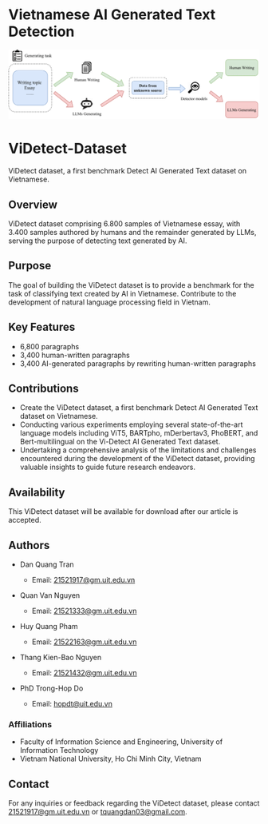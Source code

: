 Vietnamese AI Generated Text Detection
=====

![examples](model.png)

# ViDetect-Dataset

ViDetect dataset, a first benchmark Detect AI Generated Text dataset on Vietnamese.

## Overview

ViDetect dataset comprising 6.800 samples of Vietnamese essay, with 3.400 samples authored by humans and the remainder generated by LLMs, serving the purpose of detecting text generated by AI.

## Purpose
The goal of building the ViDetect dataset is to provide a benchmark for the task of classifying text created by AI in Vietnamese. Contribute to the development of natural language processing field in Vietnam.

## Key Features
- 6,800 paragraphs
- 3,400 human-written paragraphs
- 3,400 AI-generated paragraphs by rewriting human-written paragraphs

## Contributions
- Create the ViDetect dataset, a first benchmark Detect AI Generated Text dataset on Vietnamese.
- Conducting various experiments employing several state-of-the-art language models including ViT5, BARTpho, mDerbertav3, PhoBERT, and Bert-multilingual on the Vi-Detect AI Generated Text dataset.
- Undertaking a comprehensive analysis of the limitations and challenges encountered during the development of the ViDetect dataset, providing valuable insights to guide future research endeavors.

## Availability
This ViDetect dataset will be available for download after our article is accepted.

## Authors
- Dan Quang Tran
  - Email: [21521917@gm.uit.edu.vn](mailto:21521917@gm.uit.edu.vn)

- Quan Van Nguyen
  - Email: [21521333@gm.uit.edu.vn](mailto:21521333@gm.uit.edu.vn)

- Huy Quang Pham
  - Email: [21522163@gm.uit.edu.vn](mailto:21522163@gm.uit.edu.vn)

- Thang Kien-Bao Nguyen
  - Email: [21521432@gm.uit.edu.vn](mailto:21521432@gm.uit.edu.vn)

- PhD Trong-Hop Do
  - Email: [hopdt@uit.edu.vn](mailto:hopdt@uit.edu.vn)

### Affiliations

- Faculty of Information Science and Engineering, University of Information Technology
- Vietnam National University, Ho Chi Minh City, Vietnam

## Contact

For any inquiries or feedback regarding the ViDetect dataset, please contact  [21521917@gm.uit.edu.vn](mailto:21521917@gm.uit.edu.vn) or [tquangdan03@gmail.com](mailto:tquangdan03@gmail.com).
